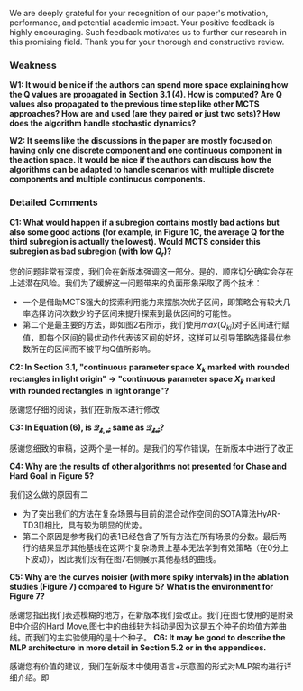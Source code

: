 We are deeply grateful for your recognition of our paper's motivation, performance, and potential academic impact. Your positive feedback is highly encouraging. Such feedback motivates us to further our research in this promising field. Thank you for your thorough and constructive review.
### Weakness
**W1: It would be nice if the authors can spend more space explaining how the Q values are propagated in Section 3.1 (4). How is computed? Are Q values also propagated to the previous time step like other MCTS approaches? How are and used (are they paired or just two sets)? How does the algorithm handle stochastic dynamics?**

**W2: It seems like the discussions in the paper are mostly focused on having only one discrete component and one continuous component in the action space. It would be nice if the authors can discuss how the algorithms can be adapted to handle scenarios with multiple discrete components and multiple continuous components.**

### Detailed Comments
**C1: What would happen if a subregion contains mostly bad actions but also some good actions (for example, in Figure 1C, the average Q for the third subregion is actually the lowest). Would MCTS consider this subregion as bad subregion (with low 
$Q_r$)?**

您的问题非常有深度，我们会在新版本强调这一部分。是的，顺序切分确实会存在上述潜在风险。我们为了缓解这一问题带来的负面形象采取了两个技术：
- 一个是借助MCTS强大的探索利用能力来摆脱次优子区间，即策略会有较大几率选择访问次数少的子区间来提升探索到最优区间的可能性。
- 第二个是最主要的方法，即如图2右所示，我们使用$max(Q_{ki})$对子区间进行赋值，即每个区间的最优动作代表该区间的好坏，这样可以引导策略选择最优参数所在的区间而不被平均Q值所影响。

**C2: In Section 3.1, "continuous parameter space $X_k$ marked with rounded rectangles in light origin" -> "continuous parameter space $X_k$ marked with rounded rectangles in light orange"?**

感谢您仔细的阅读，我们在新版本进行修改

**C3: In Equation (6), is $\mathcal{Q_{\hat{k},\hat{w}}}$ same as $\mathcal{Q_{\hat{k}\hat{w}}}$?**

感谢您细致的审稿，这两个是一样的。是我们的写作错误，在新版本中进行了改正

**C4: Why are the results of other algorithms not presented for Chase and Hard Goal in Figure 5?**

我们这么做的原因有二
- 为了突出我们的方法在复杂场景与目前的混合动作空间的SOTA算法HyAR-TD3[]相比，具有较为明显的优势。
- 第二个原因是参考我们的表1已经包含了所有方法在所有场景的分数。最后两行的结果显示其他基线在这两个复杂场景上基本无法学到有效策略（在0分上下波动），因此我们没有在图7右侧展示其他基线的曲线。

**C5: Why are the curves noisier (with more spiky intervals) in the ablation studies (Figure 7) compared to Figure 5? What is the environment for Figure 7?**

感谢您指出我们表述模糊的地方，在新版本我们会改正。我们在图七使用的是附录B中介绍的Hard Move,图七中的曲线较为抖动是因为这是五个种子的均值方差曲线。而我们的主实验使用的是十个种子。
**C6: It may be good to describe the MLP architecture in more detail in Section 5.2 or in the appendices.**

感谢您有价值的建议，我们在新版本中使用语言+示意图的形式对MLP架构进行详细介绍。即
